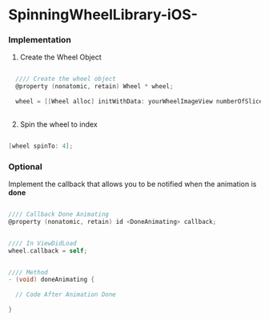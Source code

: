 # SpinningWheelLibrary-iOS-

### Implementation

1. Create the Wheel Object <br>
```objective-c

  //// Create the wheel object
  @property (nonatomic, retain) Wheel * wheel;
  
  wheel = [[Wheel alloc] initWithData: yourWheelImageView numberOfSlice: nbOfSlices];
  
  ```
  
  2. Spin the wheel to index
  ```objective-c
  
  [wheel spinTo: 4];
  
  ```
  


### Optional

Implement the callback that allows you to be notified when the animation is **done**

  ```objective-c
  
  //// Callback Done Animating
  @property (nonatomic, retain) id <DoneAnimating> callback;
  
  
  //// In ViewDidLoad
  wheel.callback = self;
  
  
  //// Method
  - (void) doneAnimating {
    
    // Code After Animation Done
    
  }
  
  ```
